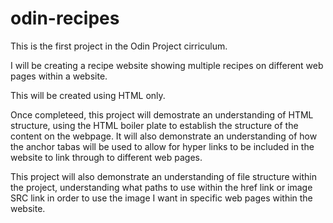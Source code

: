 # odin-recipes

This is the first project in the Odin Project cirriculum.

I will be creating a recipe website showing multiple recipes on different web pages within a website.

This will be created using HTML only.

Once completeed, this project will demostrate an understanding of HTML structure, using the HTML boiler plate to establish the structure of the content on the webpage. It will also demonstrate an understanding of how the anchor tabas will be used to allow for hyper links to be included in the website to link through to different web pages.

This project will also demonstrate an understanding of file structure within the project, understanding what paths to use within the href link or image SRC link in order to use the image I want in specific web pages within the website.
